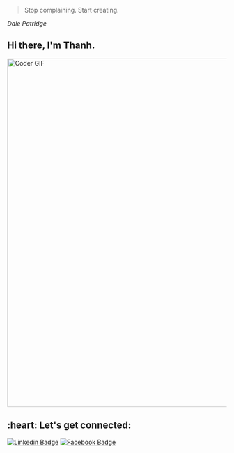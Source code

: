 > Stop complaining. Start creating. 

*Dale Patridge* 
## Hi there, I'm Thanh.

<img src="https://media.giphy.com/media/SWoSkN6DxTszqIKEqv/giphy.gif" alt="Coder GIF" width="800">

<h2 align="left">:heart: Let's get connected:</h2>

[![Linkedin Badge](https://img.shields.io/badge/-Lê-Xuân-Thành-blue?style=flat-square&logo=Linkedin&logoColor=white&link=https://www.linkedin.com/in/xu%C3%A2n-th%C3%A0nh-35a99421b/)](https://www.linkedin.com/in/xu%C3%A2n-th%C3%A0nh-35a99421b/) [![Facebook Badge](https://img.shields.io/badge/-Lê-Xuân-Thành-3b5998?style=flat-square&labelColor=3b5998&logo=facebook&logoColor=white&link=https://www.facebook.com/xuanthanh2609/)](https://www.facebook.com/xuanthanh2609/)
